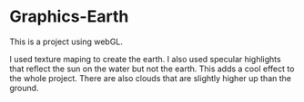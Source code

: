 # Graphics-Earth

This is a project using webGL. 

I used texture maping to create the earth.  I also used specular highlights that reflect the sun on the water but not the earth.
This adds a cool effect to the whole project.  There are also clouds that are slightly higher up than the ground.
